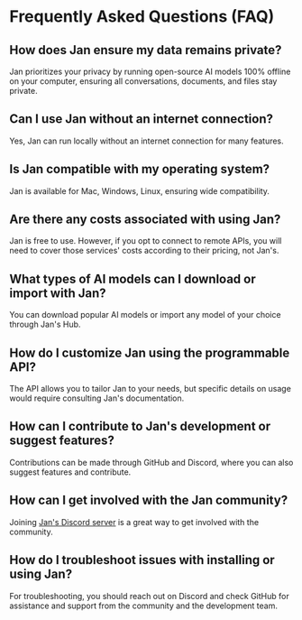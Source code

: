 # Frequently Asked Questions (FAQ)

## How does Jan ensure my data remains private?

Jan prioritizes your privacy by running open-source AI models 100% offline on your computer, ensuring all conversations, documents, and files stay private.

## Can I use Jan without an internet connection?

Yes, Jan can run locally without an internet connection for many features.

## Is Jan compatible with my operating system?

Jan is available for Mac, Windows, Linux, ensuring wide compatibility.

## Are there any costs associated with using Jan?

Jan is free to use. However, if you opt to connect to remote APIs, you will need to cover those services' costs according to their pricing, not Jan's.

## What types of AI models can I download or import with Jan?

You can download popular AI models or import any model of your choice through Jan's Hub.

## How do I customize Jan using the programmable API?

The API allows you to tailor Jan to your needs, but specific details on usage would require consulting Jan's documentation.

## How can I contribute to Jan's development or suggest features?

Contributions can be made through GitHub and Discord, where you can also suggest features and contribute.

## How can I get involved with the Jan community?

Joining [Jan's Discord server](https://discord.gg/qSwXFx6Krr) is a great way to get involved with the community.

## How do I troubleshoot issues with installing or using Jan?

For troubleshooting, you should reach out on Discord and check GitHub for assistance and support from the community and the development team.
